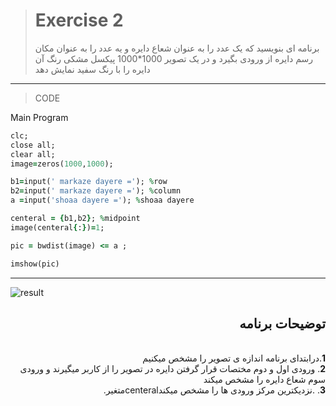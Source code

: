 > # Exercise 2
>برنامه ای بنویسید که یک عدد را به عنوان شعاع دایره و یه عدد را به عنوان مکان رسم دایره از ورودی بگیرد و 
در یک تصویر 1000*1000 پیکسل مشکی رنگ آن دایره را با رنگ سفید نمایش دهد
***
>CODE

Main Program
```ruby
clc;
close all;
clear all;
image=zeros(1000,1000);

b1=input(' markaze dayere ='); %row
b2=input(' markaze dayere ='); %column
a =input('shoaa dayere ='); %shoaa dayere

centeral = {b1,b2}; %midpoint
image(centeral{:})=1;

pic = bwdist(image) <= a ;

imshow(pic)
```
****

![result](https://user-images.githubusercontent.com/79658260/114684996-b5d6bf80-9d26-11eb-94c9-c665ca2571f8.png)




<div dir="rtl">
<h2>توضیحات برنامه</h2> <br />
 <b>1</b>.درابتدای برنامه اندازه ی تصویر را مشخص میکنیم <br />
<b>2</b>. ورودی اول و دوم مختصات قرار گرفتن دایره در تصویر را از کاربر میگیرند و ورودی سوم شعاع دایره را مشخص میکند  <br />
<b>3</b>.  .نزدیکترین مرکز ورودی ها را مشخص میکندcenteralمتغیر.<br />

    
</div>

